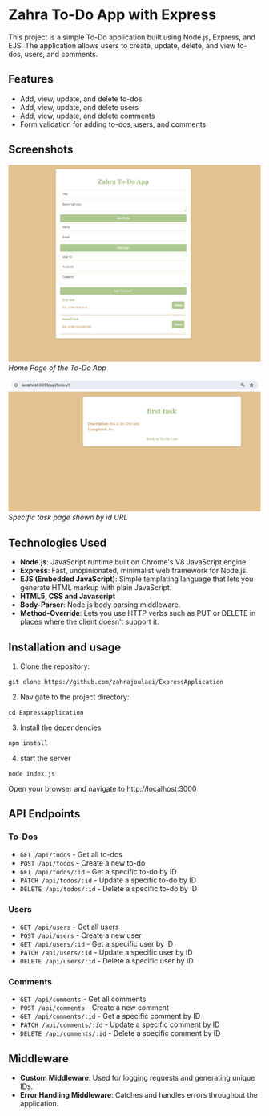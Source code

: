 # Zahra To-Do App with Express

This project is a simple To-Do application built using Node.js, Express, and EJS. The application allows users to create, update, delete, and view to-dos, users, and comments.

## Features

- Add, view, update, and delete to-dos
- Add, view, update, and delete users
- Add, view, update, and delete comments
- Form validation for adding to-dos, users, and comments

## Screenshots

![Home Page](1.png)
*Home Page of the To-Do App*

![To-Do](2.png)
*Specific task page shown by id URL*

## Technologies Used

- **Node.js**: JavaScript runtime built on Chrome's V8 JavaScript engine.
- **Express**: Fast, unopinionated, minimalist web framework for Node.js.
- **EJS (Embedded JavaScript)**: Simple templating language that lets you generate HTML markup with plain JavaScript.
- **HTML5, CSS and Javascript**
- **Body-Parser**: Node.js body parsing middleware.
- **Method-Override**: Lets you use HTTP verbs such as PUT or DELETE in places where the client doesn’t support it.




## Installation and usage

1. Clone the repository:

```
git clone https://github.com/zahrajoulaei/ExpressApplication

```

2.	Navigate to the project directory:
```
cd ExpressApplication

```

3.	Install the dependencies:
```
npm install
```


4. start the server

```
node index.js
```

Open your browser and navigate to http://localhost:3000

## API Endpoints

### To-Dos
- `GET /api/todos` - Get all to-dos
- `POST /api/todos` - Create a new to-do
- `GET /api/todos/:id` - Get a specific to-do by ID
- `PATCH /api/todos/:id` - Update a specific to-do by ID
- `DELETE /api/todos/:id` - Delete a specific to-do by ID

### Users

- `GET /api/users` - Get all users
- `POST /api/users` - Create a new user
- `GET /api/users/:id` - Get a specific user by ID
- `PATCH /api/users/:id` - Update a specific user by ID
- `DELETE /api/users/:id` - Delete a specific user by ID

### Comments

- `GET /api/comments` - Get all comments
- `POST /api/comments` - Create a new comment
- `GET /api/comments/:id` - Get a specific comment by ID
- `PATCH /api/comments/:id` - Update a specific comment by ID
- `DELETE /api/comments/:id` - Delete a specific comment by ID



## Middleware

- **Custom Middleware**: Used for logging requests and generating unique IDs.
- **Error Handling Middleware**: Catches and handles errors throughout the application.



